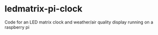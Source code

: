 # ledmatrix-pi-clock
Code for an LED matrix clock and weather/air quality display running on a raspberry pi
